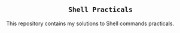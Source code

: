 ## <h2 align="center"> `Shell Practicals` </h2>
This repository contains my solutions to Shell commands practicals.
